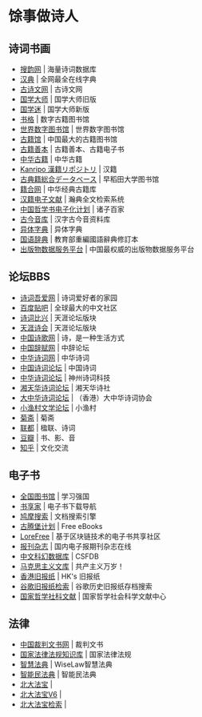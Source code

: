 # 馀事做诗人

## 诗词书画

- [搜韵网](https://sou-yun.cn/) | 海量诗词数据库
- [汉典](https://www.zdic.net/) | 全网最全在线字典
- [古诗文网](https://www.gushiwen.cn/) | 古诗文网
- [国学大师](http://www.guoxuedashi.net/) | 国学大师旧版
- [国学迷](http://www.guoxuemi.com/) | 国学大师新版
- [书格](https://shuge.org/) | 数字古籍图书馆
- [世界数字图书馆](https://www.wdl.org/) | 世界数字图书馆
- [古籍馆](https://www.gujiguan.com/) | 中国最大的古籍图书馆
- [古籍善本](http://book.shufaji.com/) | 古籍善本、古籍电子书
- [中华古籍](http://guji.artx.cn/) | 中华古籍
- [Kanripo 漢籍リポジトリ](http://kanripo.org/) | 汉籍
- [古典籍総合データベース](https://www.wul.waseda.ac.jp/kotenseki/index.html) | 早稻田大学图书馆
- [籍合网](http://www.ancientbooks.cn/) | 中华经典古籍库
- [汉籍电子文献](http://hanji.sinica.edu.tw/) | 瀚典全文检索系统
- [中国哲学书电子化计划](https://ctext.org/zhs) | 诸子百家
- [古今音库](https://xiaoxue.iis.sinica.edu.tw/ccr/) | 汉字古今音资料库
- [异体字典](https://dict.variants.moe.edu.tw/) | 异体字典
- [国语辞典](http://dict.revised.moe.edu.tw/cbdic/) | 教育部重編國語辭典修訂本
- [出版物数据服务平台](https://pdc.capub.cn/) | 中国最权威的出版物数据服务平台

## 论坛BBS

- [诗词吾爱网](https://www.52shici.com/) | 诗词爱好者的家园
- [百度贴吧](https://tieba.baidu.com/) | 全球最大的中文社区
- [诗词比兴](http://bbs.tianya.cn/list-no02-1.shtml) | 天涯论坛版块
- [天涯诗会](http://bbs.tianya.cn/list-poem-1.shtml) | 天涯论坛版块
- [中国诗歌网](https://www.zgshige.com/) | 诗，是一种生活方式
- [中国辞赋网](http://zgcfw.com.cn/) | 中辞论坛
- [中华诗词网](https://www.zhsc.net/) | 中华诗词
- [中国诗词论坛](http://www.zhliaoshe.com/) | 中国诗词
- [中华诗词论坛](http://www.zhsc.cn/) | 神州诗词科技
- [湘天华诗词论坛](http://www.xth2007.com/) | 湘天华诗社
- [大中华诗词论坛](http://www.hksc888.com/) | （香港）大中华诗词协会
- [小渔村文学论坛](http://www.chinaxiaoyucun.com/) | 小渔村
- [菊斋](http://www.juzhai.com/) | 菊斋
- [联都](https://www.china-liandu.com.cn/) | 楹联、诗词
- [豆瓣](https://www.douban.com/) | 书、影、音
- [知乎](https://www.zhihu.com/) | 文化交流

## 电子书

- [全国图书馆](https://www.xuexi.cn/189dcc399d86d930a47fa7d1a1aac8d5/26df623086bc5d4eae2d0009d196b582.html) | 学习强国
- [书享家](http://shuxiangjia.cn/) | 电子书下载导航
- [鸠摩搜索](https://www.jiumodiary.com/) | 文档搜索引擎
- [古腾堡计划](https://www.gutenberg.org/) | Free eBooks
- [LoreFree](https://ebook2.lorefree.com/) | 基于区块链技术的电子书共享社区
- [报刊杂志](http://www.53bk.com/baokan/) | 国内电子报期刊杂志在线
- [中文科幻数据库](https://csfdb.scifi-wiki.com/) | CSFDB
- [马克思主义文库](https://www.marxists.org/) | 共产主义万岁！
- [香港旧报纸](https://sc.lcsd.gov.hk/TuniS/mmis.hkpl.gov.hk/web/guest/old-hk-collection) | HK's 旧报纸
- [谷歌旧报纸检索](https://news.google.com/newspapers) | 谷歌历史旧报纸存档搜索
- [国家哲学社科文献](http://www.ncpssd.org/) | 国家哲学社会科学文献中心

## 法律

- [中国裁判文书网](https://wenshu.court.gov.cn/) | 裁判文书
- [国家法律法规知识库](https://flk.npc.gov.cn/) | 国家法律法规
- [智慧法典](https://wiselaw.jurtech.cn/) | WiseLaw智慧法典
- [智能民法典](https://civil.jurtech.cn/) | 智能民法典
- [北大法宝](http://www.pkulaw.cn/) | 
- [北大法宝V6](https://www.pkulaw.com/) | 
- [北大法宝检索](https://www.pkulaw.com/searchall) | 